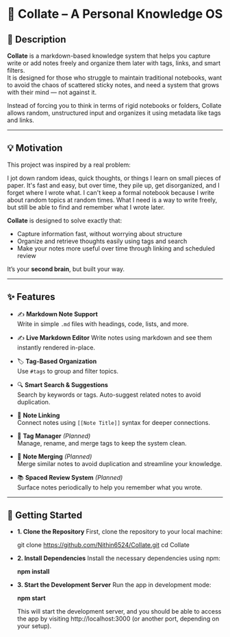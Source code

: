 # 🧠 Collate – A Personal Knowledge OS



## 📖 Description

**Collate** is a markdown-based knowledge system that helps you capture write or add notes freely and organize them later with tags, links, and smart filters.  
It is designed for those who struggle to maintain traditional notebooks, want to avoid the chaos of scattered sticky notes, and need a system that grows with their mind — not against it.

Instead of forcing you to think in terms of rigid notebooks or folders, Collate allows random, unstructured input and organizes it using metadata like tags and links.

---

## 💡 Motivation

This project was inspired by a real problem:

I jot down random ideas, quick thoughts, or things I learn on small pieces of paper. It's fast and easy, but over time, they pile up, get disorganized, and I forget where I wrote what. 
I can't keep a formal notebook because I write about random topics at random times. What I need is a way to write freely, but still be able to find and remember what I wrote later.

**Collate** is designed to solve exactly that:
- Capture information fast, without worrying about structure
- Organize and retrieve thoughts easily using tags and search
- Make your notes more useful over time through linking and scheduled review

It’s your **second brain**, but built your way.

---

## ✨ Features

- ✍️ **Markdown Note Support**  
  Write in simple `.md` files with headings, code, lists, and more.
  
- ✍️ **Live Markdown Editor** 
  Write notes using markdown and see them instantly rendered in-place.

- 🏷️ **Tag-Based Organization**  
  Use `#tags` to group and filter topics.

- 🔍 **Smart Search & Suggestions**  
  Search by keywords or tags. Auto-suggest related notes to avoid duplication.

- 🔗 **Note Linking**  
  Connect notes using `[[Note Title]]` syntax for deeper connections.

- 🧹 **Tag Manager** *(Planned)*  
  Manage, rename, and merge tags to keep the system clean.

- 🔄 **Note Merging** *(Planned)*  
  Merge similar notes to avoid duplication and streamline your knowledge.

- 📚 **Spaced Review System** *(Planned)*  
  Surface notes periodically to help you remember what you wrote.

---

## 🚀 Getting Started
- **1. Clone the Repository**
  First, clone the repository to your local machine:
  
  git clone https://github.com/Nithin6524/Collate.git
  cd Collate

- **2. Install Dependencies**
  Install the necessary dependencies using npm:
  
  **npm install**

- **3. Start the Development Server**
  Run the app in development mode:
  
  **npm start**

  This will start the development server, and you should be able to access the app by visiting http://localhost:3000 (or another port, depending on your setup).



